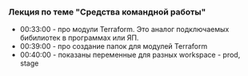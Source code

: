 ### Лекция по теме "Средства командной работы"

- 00:33:00 - про модули Terraform. Это аналог подключаемых бибилиотек в программах или ЯП.
- 00:39:00 - про создание папок для модулей Terraform
- 00:40:00 - показаны переменные для разных workspace - prod, stage
